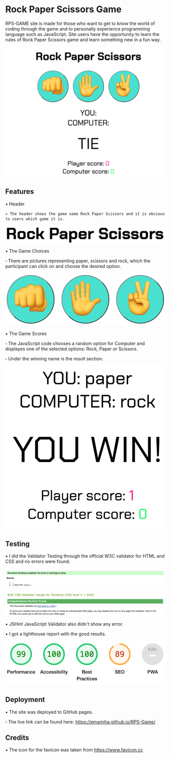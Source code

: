# Rock Paper Scissors Game

RPS-GAME site is made for those who want to get to know the world of coding through the game and to personally experience programming language such as JavaScript. Site users have the opportunity to learn the rules of Rock Paper Scissors game and learn something new in a fun way.

![RPS Game](/assets/images/RockPaperScissorsGame.png)

## Features


▪︎ Header

    ▫︎ The header shows the game name Rock Paper Scissors and it is obvious to users which game it is.



![RPS Game](/assets/images/Header.png)



▪︎ The Game Choices

   ▫︎ There are pictures representing paper, scissors and rock, which the participant can click on and choose the desired option.


   ![RPS Game](/assets/images/GameChoices.png)



▪︎ The Game Scores

   ▫︎ The JavaScript code chooses a random option for Computer and displayes one of the selected options: Rock, Paper or Scissors. 

   ▫︎ Under the winning name is the result section.


![RPS Game](/assets/images/Score.png)



## Testing


▪︎ I did the Validator Testing through the official W3C validator for HTML and CSS and no errors were found.

![RPS Game](/assets/images/HTML.png)

![RPS Game](/assets/images/CSS.png)


▪︎ JSHint JavaScript Validator also didn't show any error.

▪︎ I got a lighthouse report with the good results.

![RPS Game](/assets/images/Lighthouse.png)


##  Deployment


▪︎ The site was deployed to GitHub pages.

   ▫︎ The live link can be found here: https://emamiha.github.io/RPS-Game/



   
## Credits

▪︎ The icon for the favicon was taken from https://www.favicon.cc


